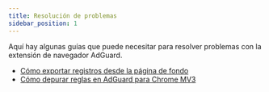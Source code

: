 ```yaml
---
title: Resolución de problemas
sidebar_position: 1
---
```


Aquí hay algunas guías que puede necesitar para resolver problemas con la extensión de navegador AdGuard.

- [Cómo exportar registros desde la página de fondo](/adguard-browser-extension/solving-problems/logs.md)
- [Cómo depurar reglas en AdGuard para Chrome MV3](/adguard-browser-extension/solving-problems/debug-rules.md)
